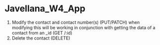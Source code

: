# Javellana_W4_App
1. Modify the contact and contact number(s) (PUT/PATCH) when modifying this will be working in conjunction with getting the data of a contact from an _id (GET /:id)
2. Delete the contact (DELETE)
